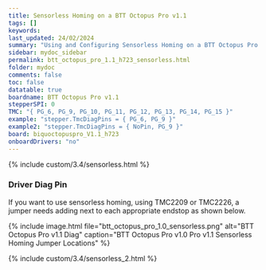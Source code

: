 ```yaml
---
title: Sensorless Homing on a BTT Octopus Pro v1.1
tags: []
keywords: 
last_updated: 24/02/2024
summary: "Using and Configuring Sensorless Homing on a BTT Octopus Pro v1.1"
sidebar: mydoc_sidebar
permalink: btt_octopus_pro_1.1_h723_sensorless.html
folder: mydoc
comments: false
toc: false
datatable: true
boardname: BTT Octopus Pro v1.1
stepperSPI: 0
TMC: "{ PG_6, PG_9, PG_10, PG_11, PG_12, PG_13, PG_14, PG_15 }"
example: "stepper.TmcDiagPins = { PG_6, PG_9 }"
example2: "stepper.TmcDiagPins = { NoPin, PG_9 }"
board: biquoctopuspro_V1.1_h723
onboardDrivers: "no"
---
```


{% include custom/3.4/sensorless.html %}

### Driver Diag Pin

If you want to use sensorless homing, using TMC2209 or TMC2226, a jumper needs adding next to each appropriate endstop as shown below.  

{% include image.html file="btt_octopus_pro_1.0_sensorless.png" alt="BTT Octopus Pro v1.1 Diag" caption="BTT Octopus Pro v1.0 Pro v1.1 Sensorless Homing Jumper Locations" %}

{% include custom/3.4/sensorless_2.html %}
